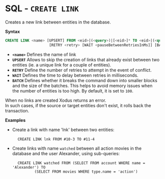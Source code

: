 # SQL - `CREATE LINK`

Creates a new link between entities in the database.

**Syntax**

```sql
CREATE LINK <name> [UPSERT] FROM <eid>|(<query>)|[<eid>]* TO <eid>|(<query>)|[<eid>]*
                    [RETRY <retry> [WAIT <pauseBetweenRetriesInMs]] [BATCH <batch-size>]
```

- **`<name>`** Defines the name of link
- **`UPSERT`** Allows to skip the creation of links that already exist between two entities (ie. a unique link for a couple of entities). 
- **`RETRY`** Define the number of retries to attempt in the event of conflict.
- **`WAIT`** Defines the time to delay between retries in milliseconds.
- **`BATCH`** Defines whether it breaks the command down into smaller blocks and the size of the batches. 
This helps to avoid memory issues when the number of entities is too high.  By default, it is set to `100`.

When no links are created Xodus returns an error.  
In such cases, if the source or target entities don't exist, it rolls back the transaction.


**Examples**

- Create a link with name 'lnk' between two entities:

  <pre>
    <code class="lang-sql userinput">CREATE LINK lnk FROM #10-3 TO #11-4</code>
  </pre>


- Create links with name `watched` between all action movies in the database and the user Alexander, using sub-queries:

  <pre>
    <code class="lang-sql userinput">CREATE LINK watched FROM (SELECT FROM account WHERE name = 'Alexander') TO 
            (SELECT FROM movies WHERE type.name = 'action')</code>
  </pre>
